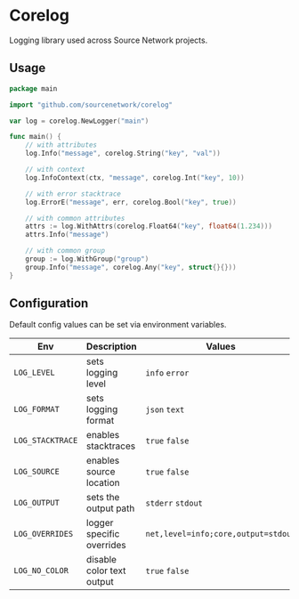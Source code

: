 # Corelog

Logging library used across Source Network projects.

## Usage

```go
package main

import "github.com/sourcenetwork/corelog"

var log = corelog.NewLogger("main")

func main() {
    // with attributes
    log.Info("message", corelog.String("key", "val"))

    // with context
    log.InfoContext(ctx, "message", corelog.Int("key", 10))

    // with error stacktrace
    log.ErrorE("message", err, corelog.Bool("key", true))

    // with common attributes
    attrs := log.WithAttrs(corelog.Float64("key", float64(1.234)))
    attrs.Info("message")

    // with common group
    group := log.WithGroup("group")
    group.Info("message", corelog.Any("key", struct{}{}))
}
```

## Configuration

Default config values can be set via environment variables.

| Env              | Description               | Values                              |
| ---------------- | ------------------------- | ----------------------------------- |
| `LOG_LEVEL`      | sets logging level        | `info` `error`                      |
| `LOG_FORMAT`     | sets logging format       | `json` `text`                       |
| `LOG_STACKTRACE` | enables stacktraces       | `true` `false`                      |
| `LOG_SOURCE`     | enables source location   | `true` `false`                      |
| `LOG_OUTPUT`     | sets the output path      | `stderr` `stdout`                   |
| `LOG_OVERRIDES`  | logger specific overrides | `net,level=info;core,output=stdout` |
| `LOG_NO_COLOR`   | disable color text output | `true` `false`                      |
